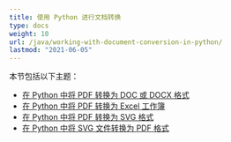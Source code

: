 ```yaml
---
title: 使用 Python 进行文档转换
type: docs
weight: 10
url: /java/working-with-document-conversion-in-python/
lastmod: "2021-06-05"
---
```


本节包括以下主题：

- [在 Python 中将 PDF 转换为 DOC 或 DOCX 格式](/pdf/java/convert-pdf-to-doc-or-docx-format-in-python/)
- [在 Python 中将 PDF 转换为 Excel 工作簿](/pdf/java/convert-pdf-to-excel-workbook-in-python/)
- [在 Python 中将 PDF 转换为 SVG 格式](/pdf/java/convert-pdf-to-svg-format-in-python/)
- [在 Python 中将 SVG 文件转换为 PDF 格式](/pdf/java/convert-svg-file-to-pdf-format-in-python/)
